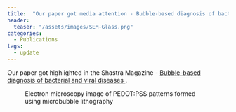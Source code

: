 ```yaml
---
title:  "Our paper got media attention - Bubble-based diagnosis of bacterial and viral diseases"
header:
  teaser: "/assets/images/SEM-Glass.png"
categories: 
  - Publications
tags:
  - update
---
```


Our paper got highlighted in the Shastra Magazine - <a href="https://shaastramag.iitm.ac.in/news-brief/bubble-based-diagnosis-bacterial-and-viral-diseases"> Bubble-based diagnosis of bacterial and viral diseases </a>. 

<figure class="align-center">
  <img src="/assets/images/SEM-Glass.png" alt="">
  <figcaption>Electron microscopy image of PEDOT:PSS patterns formed using microbubble lithography</figcaption>
</figure> 


